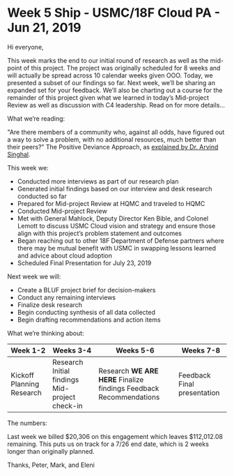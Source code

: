 Week 5 Ship - USMC/18F Cloud PA - Jun 21, 2019
==============================================


Hi everyone,

This week marks the end to our initial round of research as well as the mid-point of this project. The project was originally scheduled for 8 weeks and will actually be spread across 10 calendar weeks given OOO. Today, we presented a subset of our findings so far. Next week, we’ll be sharing an expanded set for your feedback. We’ll also be charting out a course for the remainder of this project given what we learned in today’s Mid-project Review as well as discussion with C4 leadership. Read on for more details...

What we’re reading:

"Are there members of a community who, against all odds, have figured out a way to solve a problem, with no additional resources, much better than their peers?" The Positive Deviance Approach, as [explained by Dr. Arvind Singhal](https://www.youtube.com/watch?v=n-NAvN-PLW0).

This week we:
* Conducted more interviews as part of our research plan
* Generated initial findings based on our interview and desk research conducted so far
* Prepared for Mid-project Review at HQMC and traveled to HQMC
* Conducted Mid-project Review
* Met with General Mahlock, Deputy Director Ken Bible, and Colonel Lemott to discuss USMC Cloud vision and strategy and ensure those align with this project’s problem statement and outcomes
* Began reaching out to other 18F Department of Defense partners where there may be mutual benefit with USMC in swapping lessons learned and advice about cloud adoption 
* Scheduled Final Presentation for July 23, 2019

Next week we will:
* Create a BLUF project brief for decision-makers
* Conduct any remaining interviews
* Finalize desk research
* Begin conducting synthesis of all data collected
* Begin drafting recommendations and action items

What we’re thinking about:

| Week 1-2 | Weeks 3-4 | Weeks 5-6 | Weeks 7-8 |
|-----|-----|----|----|
| Kickoff Planning Research | Research Initial findings Mid-project check-in | Research **WE ARE HERE** Finalize findings Feedback Recommendations | Feedback Final presentation | 


The numbers:

Last week we billed $20,306 on this engagement which leaves $112,012.08 remaining. This puts us on track for a 7/26 end date, which is 2 weeks longer than originally planned. 


Thanks, 
Peter, Mark, and Eleni

